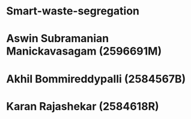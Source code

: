 # Smart-waste-segregation

# Aswin Subramanian Manickavasagam (2596691M)
# Akhil Bommireddypalli (2584567B)
# Karan Rajashekar (2584618R)
